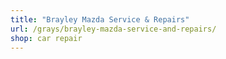 ```yaml
---
title: "Brayley Mazda Service & Repairs"
url: /grays/brayley-mazda-service-and-repairs/
shop: car repair
---
```

